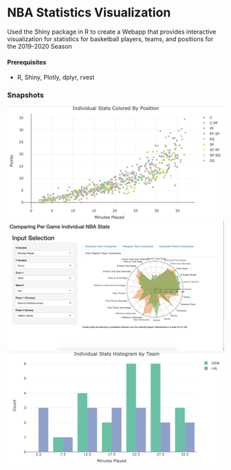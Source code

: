 # NBA Statistics Visualization
Used the Shiny package in R to create a Webapp that provides interactive visualization for statistics
for basketball players, teams, and positions for the 2019-2020 Season

#### Prerequisites
- R, Shiny, Plotly, dplyr, rvest

### Snapshots
![scatterplot](https://github.com/jordanchow1/nba_visualization/blob/master/scatter_plot.png)
![polar](https://github.com/jordanchow1/nba_visualization/blob/master/polar_diagram.png)
![histogram](https://github.com/jordanchow1/nba_visualization/blob/master/histogram.png)
